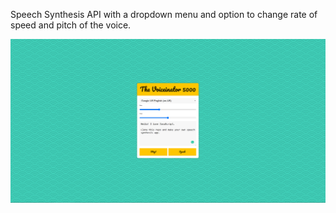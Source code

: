 Speech Synthesis API with a dropdown menu and option to change rate of speed and pitch of the voice.

![Screenshot](https://github.com/devinenoise/speech-synthesis/blob/main/screenshot.png)
